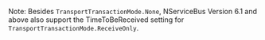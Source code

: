Note: Besides `TransportTransactionMode.None`, NServiceBus Version 6.1 and above also support the TimeToBeReceived setting for `TransportTransactionMode.ReceiveOnly`.
